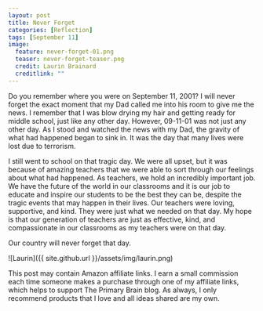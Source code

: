```yaml
---
layout: post
title: Never Forget
categories: [Reflection]
tags: [September 11]
image:
  feature: never-forget-01.png
  teaser: never-forget-teaser.png
  credit: Laurin Brainard
  creditlink: ""
---
```

Do you remember where you were on September 11, 2001? I will never forget the exact moment that my Dad called me into his room to give me the news. I remember that I was blow drying my hair and getting ready for middle school, just like any other day. However, 09-11-01 was not just any other day. As I stood and watched the news with my Dad, the gravity of what had happened began to sink in. It was the day that many lives were lost due to terrorism. 

I still went to school on that tragic day. We were all upset, but it was because of amazing teachers that we were able to sort through our feelings about what had happened. As teachers, we hold an incredibly important job. We have the future of the world in our classrooms and it is our job to educate and inspire our students to be the best they can be, despite the tragic events that may happen in their lives. Our teachers were loving, supportive, and kind. They were just what we needed on that day. My hope is that our generation of teachers are just as effective, kind, and compassionate in our classrooms as my teachers were on that day. 

Our country will never forget that day. 

<div id="fd-form-5d7bbeaa1093300012a8c6ae"></div>
<script>
  window.fd('form', {
    formId: '5d7bbeaa1093300012a8c6ae',
    containerEl: document.querySelector('#fd-form-5d7bbeaa1093300012a8c6ae')
  });
</script>

![Laurin]({{ site.github.url }}/assets/img/laurin.png)

This post may contain Amazon affiliate links. I earn a small commission each time someone makes a purchase through one of my affiliate links, which helps to support The Primary Brain blog. As always, I only recommend products that I love and all ideas shared are my own. 